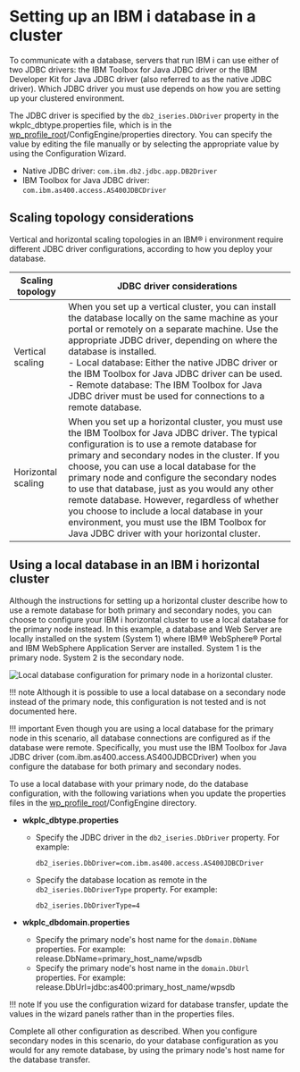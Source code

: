 # Setting up an IBM i database in a cluster

To communicate with a database, servers that run IBM i can use either of two JDBC drivers: the IBM Toolbox for Java JDBC driver or the IBM Developer Kit for Java JDBC driver \(also referred to as the native JDBC driver\). Which JDBC driver you must use depends on how you are setting up your clustered environment.

The JDBC driver is specified by the `db2_iseries.DbDriver` property in the wkplc\_dbtype.properties file, which is in the [wp\_profile\_root](../reference/wpsdirstr.md#wp_profile_root)/ConfigEngine/properties directory. You can specify the value by editing the file manually or by selecting the appropriate value by using the Configuration Wizard.

-   Native JDBC driver: `com.ibm.db2.jdbc.app.DB2Driver`
-   IBM Toolbox for Java JDBC driver: `com.ibm.as400.access.AS400JDBCDriver`

## Scaling topology considerations

Vertical and horizontal scaling topologies in an IBM® i environment require different JDBC driver configurations, according to how you deploy your database.

|Scaling topology|JDBC driver considerations|
|----------------|--------------------------|
|Vertical scaling|When you set up a vertical cluster, you can install the database locally on the same machine as your portal or remotely on a separate machine. Use the appropriate JDBC driver, depending on where the database is installed.</br> -   Local database: Either the native JDBC driver or the IBM Toolbox for Java JDBC driver can be used. </br>-   Remote database: The IBM Toolbox for Java JDBC driver must be used for connections to a remote database.|
|Horizontal scaling|When you set up a horizontal cluster, you must use the IBM Toolbox for Java JDBC driver. The typical configuration is to use a remote database for primary and secondary nodes in the cluster. If you choose, you can use a local database for the primary node and configure the secondary nodes to use that database, just as you would any other remote database. However, regardless of whether you choose to include a local database in your environment, you must use the IBM Toolbox for Java JDBC driver with your horizontal cluster.|

## Using a local database in an IBM i horizontal cluster

Although the instructions for setting up a horizontal cluster describe how to use a remote database for both primary and secondary nodes, you can choose to configure your IBM i horizontal cluster to use a local database for the primary node instead. In this example, a database and Web Server are locally installed on the system \(System 1\) where IBM® WebSphere® Portal and IBM WebSphere Application Server are installed. System 1 is the primary node. System 2 is the secondary node.

![Local database configuration for primary node in a horizontal cluster.](../images/iseries_horiz_clus.jpg)

!!! note
    Although it is possible to use a local database on a secondary node instead of the primary node, this configuration is not tested and is not documented here.

!!! important
    Even though you are using a local database for the primary node in this scenario, all database connections are configured as if the database were remote. Specifically, you must use the IBM Toolbox for Java JDBC driver \(com.ibm.as400.access.AS400JDBCDriver\) when you configure the database for both primary and secondary nodes.

To use a local database with your primary node, do the database configuration, with the following variations when you update the properties files in the [wp\_profile\_root](../reference/wpsdirstr.md#wp_profile_root)/ConfigEngine directory.

-   **wkplc\_dbtype.properties**

    -   Specify the JDBC driver in the `db2_iseries.DbDriver` property. For example:

        ```
        db2_iseries.DbDriver=com.ibm.as400.access.AS400JDBCDriver
        ```

    -   Specify the database location as remote in the `db2_iseries.DbDriverType` property. For example:

        ```
        db2_iseries.DbDriverType=4
        ```

-   **wkplc\_dbdomain.properties**

    -   Specify the primary node's host name for the `domain.DbName` properties. For example: release.DbName=primary\_host\_name/wpsdb
    -   Specify the primary node's host name in the `domain.DbUrl` properties. For example: release.DbUrl=jdbc:as400:primary\_host\_name/wpsdb

!!! note 
    If you use the configuration wizard for database transfer, update the values in the wizard panels rather than in the properties files.

Complete all other configuration as described. When you configure secondary nodes in this scenario, do your database configuration as you would for any remote database, by using the primary node's host name for the database transfer.

